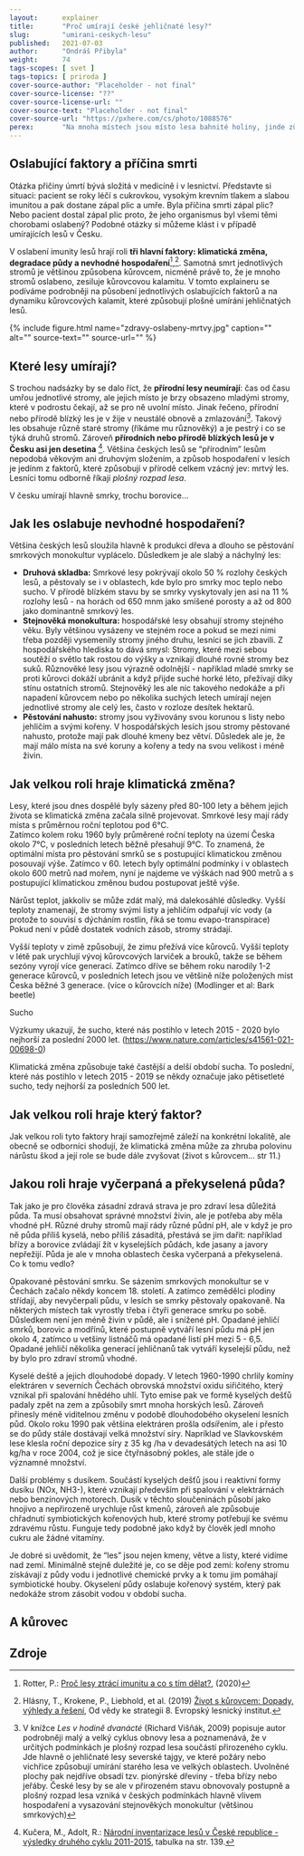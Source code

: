 ```yaml
---
layout:      explainer
title:       "Proč umírají české jehličnaté lesy?"
slug:        "umirani-ceskych-lesu"
published:   2021-07-03
author:      "Ondráš Přibyla"
weight:      74
tags-scopes: [ svet ]
tags-topics: [ priroda ]
cover-source-author: "Placeholder - not final"
cover-source-license: "??"
cover-source-license-url: ""
cover-source-text: "Placeholder - not final"
cover-source-url: "https://pxhere.com/cs/photo/1088576"
perex:       "Na mnoha místech jsou místo lesa bahnité holiny, jinde zůstávají kmeny mrtvých smrků trčet k nebi. Nejde si toho nevšimnout, mrtvé lesy se objevily po celém Česku. Co způsobuje umírání lesů? Jakou roli v tom hraje klimatická změna a jakou kůrovec? A kolik lesů zůstává víceméně zdravých? pozn. sázení nových lesů"
---
```


## Oslabující faktory a příčina smrti 

Otázka přičiny úmrtí bývá složitá v medicíně i v lesnictví. Představte si situaci: pacient se roky léčí s cukrovkou, vysokým krevním tlakem a slabou imunitou a pak dostane zápal plic a umře. Byla příčina smrti zápal plic? Nebo pacient dostal zápal plic proto, že jeho organismus byl všemi těmi chorobami oslabený? Podobné otázky si můžeme klást i v případě umírajících lesů v Česku. 

V oslabení imunity lesů hrají roli **tři hlavní faktory: klimatická změna, degradace půdy a nevhodné hospodaření**[^1],[^2]. Samotná smrt jednotlivých stromů je většinou způsobena kůrovcem, nicméně právě to, že je mnoho stromů oslabeno, zesiluje kůrovcovou kalamitu. V tomto explaineru se podíváme podrobněji na působení jednotlivých oslabujících faktorů a na dynamiku kůrovcových kalamit, které způsobují plošné umírání jehličnatých lesů.  

{% include figure.html
    name="zdravy-oslabeny-mrtvy.jpg"
    caption=""
    alt=""
    source-text=""
    source-url=""
%}

## Které lesy umírají?

S trochou nadsázky by se dalo říct, že **přírodní lesy neumírají**: čas od času umřou jednotlivé stromy, ale jejich místo je brzy obsazeno mladými stromy, které v podrostu čekají, až se pro ně uvolní místo. Jinak řečeno, přírodní nebo přírodě blízký les je v žije v neustálé obnově a zmlazování[^22]. Takový les obsahuje různě staré stromy (říkáme mu různověký) a je pestrý i co se týká druhů stromů. Zároveň **přírodních nebo přírodě blízkých lesů je v Česku asi jen desetina** [^3].  Většina českých lesů se “přírodním” lesům nepodobá věkovým ani druhovým složením, a způsob hospodaření v lesích je jedínm z faktorů, které způsobují v přírodě celkem vzácný jev: mrtvý les. Lesníci tomu odborně říkají *plošný rozpad lesa*.  

V česku umírají hlavně smrky, trochu borovice...  


## Jak les oslabuje nevhodné hospodaření? 

Většina českých lesů sloužila hlavně k produkci dřeva a dlouho se pěstování smrkových monokultur vyplácelo. Důsledkem je ale slabý a náchylný les:

 * **Druhová skladba:** Smrkové lesy pokrývají okolo 50 % rozlohy českých lesů, a pěstovaly se i v oblastech, kde bylo pro smrky moc teplo nebo sucho. V přírodě blízkém stavu by se smrky vyskytovaly jen asi na 11 % rozlohy lesů - na horách od 650 mnm jako smíšené porosty a až od 800 jako dominantně smrkový les.
 * **Stejnověká monokultura:** hospodářské lesy obsahují stromy stejného věku. Byly většinou vysázeny ve stejném roce a pokud se mezi nimi třeba později vysemenily stromy jiného druhu, lesníci se jich zbavili. Z hospodářského hlediska to dává smysl:  Stromy, které mezi sebou soutěží o světlo tak rostou do výšky a vznikají dlouhé rovné stromy bez suků. Různověké lesy jsou výrazně odolnější - například mladé smrky se proti kůrovci dokáží ubránit a když přijde suché horké léto, přežívají díky stínu ostatních stromů. Stejnověký les ale nic takového nedokáže a při napadení kůrovcem nebo po několika suchých letech umírají nejen jednotlivé stromy ale celý les, často v rozloze desítek hektarů.       
 * **Pěstování nahusto:**  stromy jsou vyživovány svou korunou s listy nebo jehličím a svými kořeny. V hospodářských lesích jsou stromy pěstované nahusto, protože mají pak dlouhé kmeny bez větví. Důsledek ale je, že mají málo místa na své koruny a kořeny a tedy na svou velikost i méně živin. 


## Jak velkou roli hraje klimatická změna? 
Lesy, které jsou dnes dospělé byly sázeny před 80-100 lety a během jejich života se klimatická změna začala silně projevovat. Smrkové lesy mají rády místa s průměrnou roční teplotou pod 6°C.   
Zatímco kolem roku 1960 byly průměrené roční teploty na území Česka okolo 7°C, v posledních letech běžně přesahují 9°C. To znamená, že optimální místa pro pěstování smrků se s postupující klimatickou změnou posouvají výše. Zatímco v 60. letech byly optimální podmínky i v oblastech okolo 600 metrů nad mořem, nyní je najdeme ve výškách nad 900 metrů a s postupující klimatickou změnou budou postupovat ještě výše. 

Nárůst teplot, jakkoliv se může zdát malý, má dalekosáhlé důsledky. Vyšší teploty znamenají, že stromy svými listy a jehličím odpařují víc vody (a protože to souvisí s dýcháním rostlin, říká se tomu evapo-transpirace) Pokud není v půdě dostatek vodních zásob, stromy strádají. 

Vyšší teploty v zimě způsobují, že zimu přežívá více kůrovců. Vyšší teploty v létě pak urychlují vývoj kůrovcových larviček a brouků, takže se během sezóny vyrojí více generací. Zatímco dříve se během roku narodily 1-2 generace kůrovců, v posledních letech jsou ve většině níže položených míst Česka běžné 3 generace. (více o kůrovcích níže) (Modlinger et al: Bark beetle)

Sucho

Výzkumy ukazují, že sucho, které nás postihlo v letech 2015 - 2020 bylo nejhorší za poslední 2000 let. (https://www.nature.com/articles/s41561-021-00698-0)  

Klimatická změna způsobuje také častější a delší období sucha. To poslední, které nás postihlo v letech 2015 - 2019 se někdy označuje jako pětisetleté sucho, tedy nejhorší za posledních 500 let.  



## Jak velkou roli hraje který faktor? 
Jak velkou roli tyto faktory hrají samozřejmě záleží na konkrétní lokalitě, ale obecně se odborníci shodují, že klimatická změna může za zhruba polovinu nárůstu škod a její role se bude dále zvyšovat (život s kůrovcem... str 11.) 




## Jakou roli hraje vyčerpaná a překyselená půda? 

Tak jako je pro člověka zásadní zdravá strava je pro zdraví lesa důležitá půda. Ta musí obsahovat správné množství živin, ale je potřeba aby měla vhodné pH. Různé druhy stromů mají rády různé půdní pH, ale v když je pro ně půda příliš kyselá, nebo příliš zásaditá, přestává se jim dařit: například břízy a borovice zvládají žít v kyselejších půdách, kde jasany a javory nepřežijí. Půda je ale v mnoha oblastech česka vyčerpaná a překyselená. Co k tomu vedlo? 

Opakované pěstování smrku. Se sázením smrkových monokultur se v Čechách začalo někdy koncem 18. století. A zatímco zemědělci plodiny střídají, aby nevyčerpali půdu, v lesích se smrky pěstovaly opakovaně. Na některých místech tak vyrostly třeba i čtyři generace smrku po sobě. Důsledkem není jen méně živin v půdě, ale i snížené pH. Opadané jehličí smrků, borovic a modřínů, které postupně vytváří lesní půdu má pH jen okolo 4, zatímco u vetšiny listnáčů má opadané listí pH mezi 5 - 6,5. Opadané jehličí několika generací jehličnanů tak vytváří kyselejší půdu, než by bylo pro zdraví stromů vhodné.    

Kyselé deště a jejich dlouhodobé dopady. V letech 1960-1990 chrlily komíny elektráren v severních Čechách obrovská množství oxidu siřičitého, který vznikal při spalování hnědého uhlí. Tyto emise pak ve formě kyselých dešťů padaly zpět na zem a způsobily smrt mnoha horských lesů.  Zároveň přinesly méně viditelnou změnu v podobě dlouhodobého okyselení lesních půd. Okolo roku 1990 pak většina elektráren prošla odsířením, ale i přesto se do půdy stále dostávají velká množství síry. Napríklad ve Slavkovském lese klesla roční depozice síry z 35 kg /ha v devadesátých letech na asi 10 kg/ha v roce 2004, což je sice čtyřnásobný pokles, ale stále jde o významné množství. 

Další problémy s dusíkem. Součástí kyselých dešťů jsou i reaktivní formy dusíku (NOx, NH3-), které vznikají především při spalování v elektrárnách nebo benzínových motorech. Dusík v těchto sloučeninách působí jako hnojivo a nepřirozeně urychluje růst kmenů, zároveň ale způsobuje chřadnutí symbiotických kořenových hub, které stromy potřebují ke svému zdravému růstu. Funguje tedy podobně jako když by člověk jedl mnoho cukru ale žádné vitamíny.         

Je dobré si uvědomit, že “les” jsou nejen kmeny, větve a listy, které vidíme nad zemí. Minimálně stejně duležité je, co se děje pod zemí: kořeny stromu získávají z půdy vodu i jednotlivé chemické prvky a k tomu jim pomáhají symbiotické houby. Okyselení půdy oslabuje kořenový systém, který pak nedokáže strom zásobit vodou v období sucha.    



## A kůrovec

## Zdroje

[^1]: Rotter, P.: [Proč lesy ztrácí imunitu a co s tím dělat?](https://www.researchgate.net/publication/343059340_Proc_lesy_ztraci_imunitu_a_co_s_tim_delat), (2020)
[^2]:  Hlásny, T., Krokene, P., Liebhold, et al. (2019) [Život s kůrovcem: Dopady, výhledy a řešení](https://efi.int/sites/default/files/files/publication-bank/2020/efi_fstp8_2019_cz.pdf), Od vědy ke strategii 8. Evropský lesnický institut. 
[^22]: V knížce *Les v hodině dvanácté* (Richard Višňák, 2009) popisuje autor podrobněji malý a velký cyklus obnovy lesa a poznamenává, že v určitých podmínkách je plošný rozpad lesa součástí přirozeného cyklu. Jde hlavně o jehličnaté lesy severské tajgy, ve které požáry nebo vichřice způsobují umírání starého lesa ve velkých oblastech. Uvolněné plochy pak nejdříve obsadí tzv. pionýrské dřeviny - třeba břízy nebo jeřáby. České lesy by se ale v přirozeném stavu obnovovaly postupně a plošný rozpad lesa vzniká v českých podmínkách hlavně vlivem hospodaření a vysazování stejnověkých monokultur (většinou smrkových)   
[^3]: Kučera, M., Adolt, R.: [Národní inventarizace lesů v České republice - výsledky druhého cyklu 2011-2015](https://nil.uhul.cz/downloads/2019_kniha_nil2_web.pdf), tabulka na str. 139.